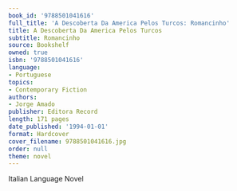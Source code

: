 ```yaml
---
book_id: '9788501041616'
full_title: 'A Descoberta Da America Pelos Turcos: Romancinho'
title: A Descoberta Da America Pelos Turcos
subtitle: Romancinho
source: Bookshelf
owned: true
isbn: '9788501041616'
language:
- Portuguese
topics:
- Contemporary Fiction
authors:
- Jorge Amado
publisher: Editora Record
length: 171 pages
date_published: '1994-01-01'
format: Hardcover
cover_filename: 9788501041616.jpg
order: null
theme: novel
---
```

Italian Language Novel
